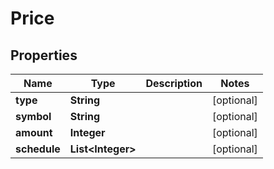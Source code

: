 

# Price


## Properties

| Name | Type | Description | Notes |
|------------ | ------------- | ------------- | -------------|
|**type** | **String** |  |  [optional] |
|**symbol** | **String** |  |  [optional] |
|**amount** | **Integer** |  |  [optional] |
|**schedule** | **List&lt;Integer&gt;** |  |  [optional] |




